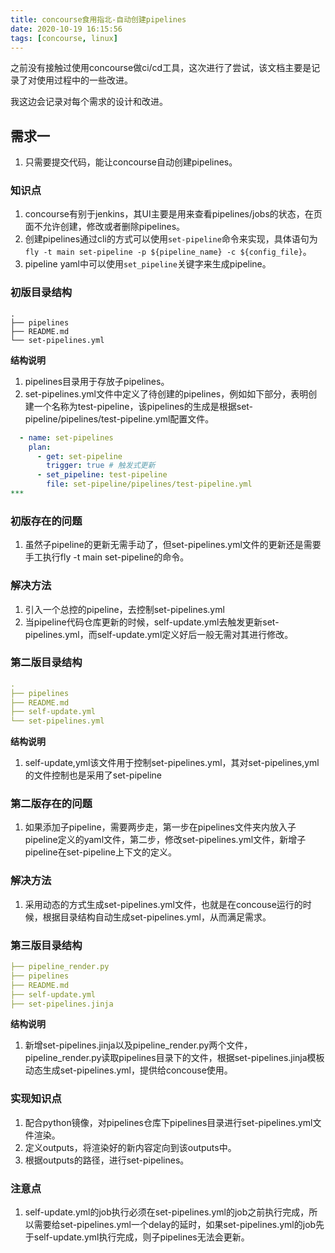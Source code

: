 ```yaml
---
title: concourse食用指北-自动创建pipelines
date: 2020-10-19 16:15:56
tags: [concourse, linux]
---
```


之前没有接触过使用concourse做ci/cd工具，这次进行了尝试，该文档主要是记录了对使用过程中的一些改进。

我这边会记录对每个需求的设计和改进。

## 需求一
1. 只需要提交代码，能让concourse自动创建pipelines。

### 知识点
1. concourse有别于jenkins，其UI主要是用来查看pipelines/jobs的状态，在页面不允许创建，修改或者删除pipelines。
2. 创建pipelines通过cli的方式可以使用`set-pipeline`命令来实现，具体语句为`fly -t main set-pipeline -p ${pipeline_name} -c ${config_file}`。
3. pipeline yaml中可以使用`set_pipeline`关键字来生成pipeline。

### 初版目录结构

```shell
.
├── pipelines
├── README.md
└── set-pipelines.yml

```
**结构说明**
1. pipelines目录用于存放子pipelines。
2. set-pipelines.yml文件中定义了待创建的pipelines，例如如下部分，表明创建一个名称为test-pipeline，该pipelines的生成是根据set-pipeline/pipelines/test-pipeline.yml配置文件。

```yaml
  - name: set-pipelines
    plan:
      - get: set-pipeline
        trigger: true # 触发式更新
      - set_pipeline: test-pipeline
        file: set-pipeline/pipelines/test-pipeline.yml
***
```

### 初版存在的问题
1. 虽然子pipeline的更新无需手动了，但set-pipelines.yml文件的更新还是需要手工执行fly -t main set-pipeline的命令。

### 解决方法
1. 引入一个总控的pipeline，去控制set-pipelines.yml
2. 当pipeline代码仓库更新的时候，self-update.yml去触发更新set-pipelines.yml，而self-update.yml定义好后一般无需对其进行修改。

### 第二版目录结构
```yaml
.
├── pipelines
├── README.md
├── self-update.yml
└── set-pipelines.yml

```
**结构说明**
1. self-update,yml该文件用于控制set-pipelines.yml，其对set-pipelines,yml的文件控制也是采用了set-pipeline

### 第二版存在的问题
1. 如果添加子pipeline，需要两步走，第一步在pipelines文件夹内放入子pipeline定义的yaml文件，第二步，修改set-pipelines.yml文件，新增子pipeline在set-pipeline上下文的定义。

### 解决方法
1. 采用动态的方式生成set-pipelines.yml文件，也就是在concouse运行的时候，根据目录结构自动生成set-pipelines.yml，从而满足需求。

### 第三版目录结构

```yaml
├── pipeline_render.py
├── pipelines
├── README.md
├── self-update.yml
├── set-pipelines.jinja
```

**结构说明**
1. 新增set-pipelines.jinja以及pipeline_render.py两个文件，pipeline_render.py读取pipelines目录下的文件，根据set-pipelines.jinja模板动态生成set-pipelines.yml，提供给concouse使用。

### 实现知识点
1. 配合python镜像，对pipelines仓库下pipelines目录进行set-pipelines.yml文件渲染。
2. 定义outputs，将渲染好的新内容定向到该outputs中。
3. 根据outputs的路径，进行set-pipelines。

### 注意点
1. self-update.yml的job执行必须在set-pipelines.yml的job之前执行完成，所以需要给set-pipelines.yml一个delay的延时，如果set-pipelines.yml的job先于self-update.yml执行完成，则子pipelines无法会更新。


